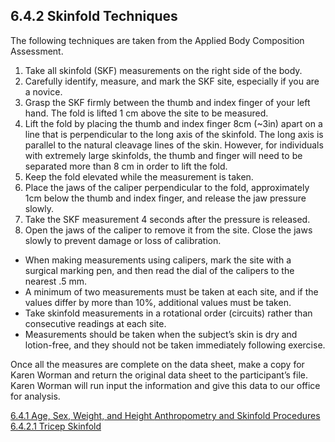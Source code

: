 ## 6.4.2 Skinfold Techniques

The following techniques are taken from the Applied Body Composition Assessment.

1. Take all skinfold (SKF) measurements on the right side of the body.
2. Carefully identify, measure, and mark the SKF site, especially if you are a novice.
3. Grasp the SKF firmly between the thumb and index finger of your left hand.  The fold is lifted 1 cm above the site to be measured.
4. Lift the fold by placing the thumb and index finger 8cm (~3in) apart on a line that is perpendicular to the long axis of the skinfold.  The long axis is parallel to the natural cleavage lines of the skin.  However, for individuals with extremely large skinfolds, the thumb and finger will need to be separated more than 8 cm in order to lift the fold.
5. Keep the fold elevated while the measurement is taken.
6. Place the jaws of the caliper perpendicular to the fold, approximately 1cm below the thumb and index finger, and release the jaw pressure slowly.
7. Take the SKF measurement 4 seconds after the pressure is released.
8. Open the jaws of the caliper to remove it from the site.  Close the jaws slowly to prevent damage or loss of calibration.

* When making measurements using calipers, mark the site with a surgical marking pen, and then read the dial of the calipers to the nearest .5 mm.
* A minimum of two measurements must be taken at each site, and if the values differ by more than 10%, additional values must be taken.
* Take skinfold measurements in a rotational order (circuits) rather than consecutive readings at each site.
* Measurements should be taken when the subject’s skin is dry and lotion-free, and they should not be taken immediately following exercise.

Once all the measures are complete on the data sheet, make a copy for Karen Worman and return the original data sheet to the participant’s file. Karen Worman will run input the information and give this data to our office for analysis.


<div class="center">
<div class="btn-group">
  <a href=":pages_path:/manuals/anthro-skinfold/6-04-01-age-sex-weight-height.md" class="btn btn-default">
    <span class="glyphicon glyphicon-chevron-left"></span>
    6.4.1 Age, Sex, Weight, and Height
  </a>

  <a href=":pages_path:/manuals/anthro-skinfold" class="btn btn-default">
    <span class="glyphicon glyphicon-chevron-up"></span>
    Anthropometry and Skinfold Procedures
  </a>

  <a href=":pages_path:/manuals/anthro-skinfold/6-04-02-01-tricep-skinfold.md" class="btn btn-success">
    6.4.2.1 Tricep Skinfold
    <span class="glyphicon glyphicon-chevron-right"></span>
  </a>
</div>
</div>
